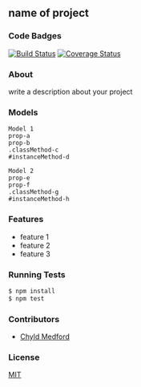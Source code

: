 ## name of project
### Code Badges
[![Build Status](https://travis-ci.org/zoeames/browser-games.svg)](https://travis-ci.org/zoeames/browser-games)
[![Coverage Status](https://coveralls.io/repos/zoeames/browser-games/badge.png)](https://coveralls.io/r/zoeames/browser-games)

### About
write a description about your project

### Models
```
Model 1
prop-a
prop-b
.classMethod-c
#instanceMethod-d
```

```
Model 2
prop-e
prop-f
.classMethod-g
#instanceMethod-h
```

### Features
- feature 1
- feature 2
- feature 3

### Running Tests
```bash
$ npm install
$ npm test
```

### Contributors
- [Chyld Medford](https://github.com/chyld)

### License
[MIT](LICENSE)

